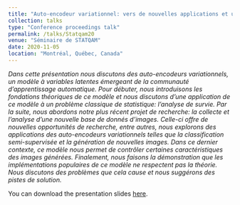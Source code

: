 ```yaml
---
title: "Auto-encodeur variationnel: vers de nouvelles applications et une mise à jour de la théorie."
collection: talks
type: "Conference proceedings talk"
permalink: /talks/Statqam20
venue: "Séminaire de STATQAM"
date: 2020-11-05
location: "Montréal, Québec, Canada"
---
```


*Dans cette présentation nous discutons des auto-encodeurs variationnels, un modèle à variables latentes émergeant de la communauté d’apprentissage automatique. Pour débuter, nous introduisons les fondations théoriques de ce modèle et nous discutons d’une application de ce modèle à un problème classique de statistique: l’analyse de survie. Par la suite, nous abordons notre plus récent projet de recherche: la collecte et l’analyse d’une nouvelle base de donnés d’images. Celle-ci offre de nouvelles opportunités de recherche, entre autres, nous explorons des applications des auto-encodeurs variationnels telles que la classification semi-supervisée et la génération de nouvelles images. Dans ce dernier contexte, ce modèle nous permet de contrôler certaines caractéristiques des images générées. Finalement, nous faisons la démonstration que les implémentations populaires de ce modèle ne respectent pas la théorie. Nous discutons des problèmes que cela cause et nous suggérons des pistes de solution.*

You can download the presentation slides [here](http://cedricbeaulac.github.io/files/Slides_WebSite.pdf).
